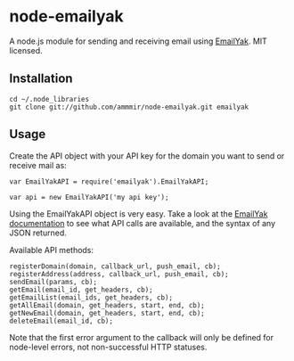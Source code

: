 # node-emailyak

A node.js module for sending and receiving email using
<a href="http://www.emailyak.com/">EmailYak</a>. MIT licensed.

## Installation

    cd ~/.node_libraries
    git clone git://github.com/ammmir/node-emailyak.git emailyak

## Usage

Create the API object with your API key for the domain you want to send
or receive mail as:

    var EmailYakAPI = require('emailyak').EmailYakAPI;

    var api = new EmailYakAPI('my api key');

Using the EmailYakAPI object is very easy. Take a look at the [EmailYak
documentation](http://docs.emailyak.com/) to see what API calls are
available, and the syntax of any JSON returned.

Available API methods:

    registerDomain(domain, callback_url, push_email, cb);
    registerAddress(address, callback_url, push_email, cb);
    sendEmail(params, cb);
    getEmail(email_id, get_headers, cb);
    getEmailList(email_ids, get_headers, cb);
    getAllEmail(domain, get_headers, start, end, cb);
    getNewEmail(domain, get_headers, start, end, cb);
    deleteEmail(email_id, cb);

Note that the first error argument to the callback will only be defined
for node-level errors, not non-successful HTTP statuses.
